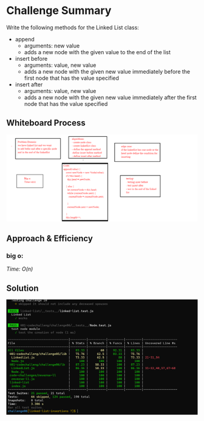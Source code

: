 # Challenge Summary
<!-- Description of the challenge -->
Write the following methods for the Linked List class:

- append
  - arguments: new value
  - adds a new node with the given value to the end of the list
- insert before
  - arguments: value, new value
  - adds a new node with the given new value immediately before the first node that has the value specified
- insert after
  - arguments: value, new value
  - adds a new node with the given new value immediately after the first node that has the value specified
## Whiteboard Process
<!-- Embedded whiteboard image -->
![WhiteBoard](./whiteboard.jpg)

## Approach & Efficiency
<!-- What approach did you take? Why? What is the Big O space/time for this approach? -->
 ### big o:
 *Time: O(n)*

## Solution
<!-- Show how to run your code, and examples of it in action -->
![run](./challenge06.PNG)